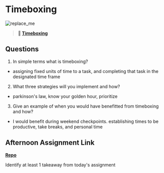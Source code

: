 # Timeboxing

![replace_me](https://codeworks.blob.core.windows.net/public/assets/img/illustrations/placeholder.svg)
> **📖 [Timeboxing](https://codeworksacademy.com/fs-student-guide/resources/wk5/03-Timeboxing)**

## Questions

1. In simple terms what is timeboxing?

- assigning fixed units of time to a task, and completing that task in the designated time frame

2. What three strategies will you implement and how?

- parkinson's law, know your golden hour, prioritize

3. Give an example of when you would have benefitted from timeboxing and how? 

- I would benefit during weekend checkpoints. establishing times to be productive, take breaks, and personal time 

## Afternoon Assignment Link

**[Repo](https://github.com/ZachCoop/jaketookalloflabtime)**

Identify at least 1 takeaway from today's assignment
